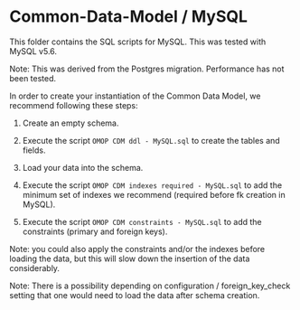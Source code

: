 Common-Data-Model / MySQL
=================

This folder contains the SQL scripts for MySQL. This was tested with MySQL v5.6. 

Note: This was derived from the Postgres migration. Performance has not been tested.

In order to create your instantiation of the Common Data Model, we recommend following these steps:

1. Create an empty schema.

2. Execute the script `OMOP CDM ddl - MySQL.sql` to create the tables and fields.

3. Load your data into the schema.

4. Execute the script `OMOP CDM indexes required - MySQL.sql` to add the minimum set of indexes we recommend (required before fk creation in MySQL).

5. Execute the script `OMOP CDM constraints - MySQL.sql` to add the constraints (primary and foreign keys). 

Note: you could also apply the constraints and/or the indexes before loading the data, but this will slow down the insertion of the data considerably.

Note: There is a possibility depending on configuration / foreign_key_check setting that one would need to load the data after schema creation.

